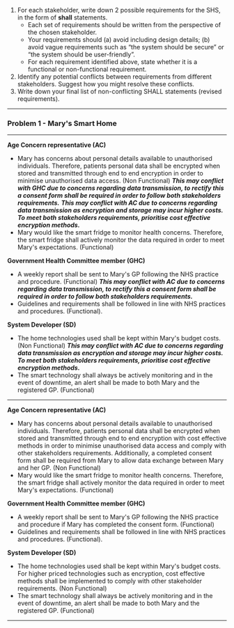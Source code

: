 1. For each stakeholder, write down 2 possible requirements for the SHS, in the form of **shall** statements.
	- Each set of requirements should be written from the perspective of the chosen stakeholder.
	- Your requirements should (a) avoid including design details; (b) avoid vague requirements such as “the system should be secure” or “the system should be user-friendly”.
	- For each requirement identified above, state whether it is a functional or non-functional requirement.
2. Identify any potential conflicts between requirements from different stakeholders. Suggest how you might resolve these conflicts.
3. Write down your final list of non-conflicting SHALL statements (revised requirements).
---
### Problem 1 - Mary's Smart Home
---
**Age Concern representative (AC)**
- Mary has concerns about personal details available to unauthorised individuals. Therefore, patients personal data shall be encrypted when stored and transmitted through end to end encryption in order to minimise unauthorised data access. (Non Functional) 
  ***This may conflict with GHC due to concerns regarding data transmission, to rectify this a consent form shall be required in order to follow both stakeholders requirements.***
  ***This may conflict with AC due to concerns regarding data transmission as encryption and storage may incur higher costs. To meet both stakeholders requirements, prioritise cost effective encryption methods.***
- Mary would like the smart fridge to monitor health concerns. Therefore, the smart fridge shall actively monitor the data required in order to meet Mary's expectations. (Functional)

**Government Health Committee member (GHC)**
- A weekly report shall be sent to Mary's GP following the NHS practice and procedure. (Functional) 
  ***This may conflict with AC due to concerns regarding data transmission, to rectify this a consent form shall be required in order to follow both stakeholders requirements.***
- Guidelines and requirements shall be followed in line with NHS practices and procedures. (Functional).

**System Developer (SD)**
- The home technologies used shall be kept within Mary's budget costs. (Non Functional)
  ***This may conflict with AC due to concerns regarding data transmission as encryption and storage may incur higher costs. To meet both stakeholders requirements, prioritise cost effective encryption methods.***
- The smart technology shall always be actively monitoring and in the event of downtime, an alert shall be made to both Mary and the registered GP. (Functional)
---
**Age Concern representative (AC)**
- Mary has concerns about personal details available to unauthorised individuals. Therefore, patients personal data shall be encrypted when stored and transmitted through end to end encryption with cost effective methods in order to minimise unauthorised data access and comply with other stakeholders requirements. Additionally, a completed consent form shall be required from Mary to allow data exchange between Mary and her GP. (Non Functional) 
- Mary would like the smart fridge to monitor health concerns. Therefore, the smart fridge shall actively monitor the data required in order to meet Mary's expectations. (Functional)

**Government Health Committee member (GHC)**
- A weekly report shall be sent to Mary's GP following the NHS practice and procedure if Mary has completed the consent form. (Functional) 
- Guidelines and requirements shall be followed in line with NHS practices and procedures. (Functional).

**System Developer (SD)**
- The home technologies used shall be kept within Mary's budget costs. For higher priced technologies such as encryption, cost effective methods shall be implemented to comply with other stakeholder requirements. (Non Functional)
- The smart technology shall always be actively monitoring and in the event of downtime, an alert shall be made to both Mary and the registered GP. (Functional)
---

